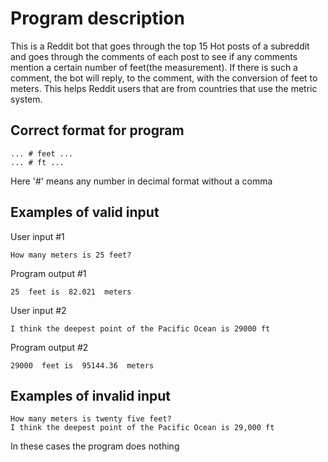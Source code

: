 # Program description

This is a Reddit bot that goes through the top 15 Hot posts of a subreddit and goes through the comments of each post to see 
if any comments mention a certain number of feet(the measurement). If there is such a comment, the bot will reply, to
the comment, with the conversion of feet to meters. This helps Reddit users that are from countries that use the metric 
system.
## Correct format for program
```
... # feet ...
... # ft ...
```

Here '#' means any number in decimal format without a comma


## Examples of valid input
User input #1
```
How many meters is 25 feet?
```

Program output #1
```
25  feet is  82.021  meters
```

User input #2
```
I think the deepest point of the Pacific Ocean is 29000 ft
```

Program output #2
```
29000  feet is  95144.36  meters
```

## Examples of invalid input

```
How many meters is twenty five feet?
I think the deepest point of the Pacific Ocean is 29,000 ft
```

In these cases the program does nothing
